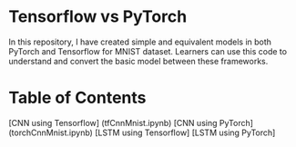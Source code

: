 # Tensorflow vs PyTorch

In this repository, I have created simple and equivalent models in both PyTorch and Tensorflow for MNIST dataset. Learners can use this code to understand and convert the basic model between these frameworks. 


# Table of Contents

[CNN using Tensorflow] (tfCnnMnist.ipynb) 
[CNN using PyTorch] (torchCnnMnist.ipynb)
[LSTM using Tensorflow]
[LSTM using PyTorch]

